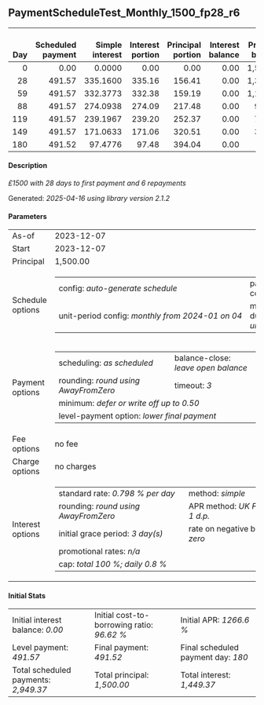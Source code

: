 <h2>PaymentScheduleTest_Monthly_1500_fp28_r6</h2>
<table>
    <thead style="vertical-align: bottom;">
        <th style="text-align: right;">Day</th>
        <th style="text-align: right;">Scheduled payment</th>
        <th style="text-align: right;">Simple interest</th>
        <th style="text-align: right;">Interest portion</th>
        <th style="text-align: right;">Principal portion</th>
        <th style="text-align: right;">Interest balance</th>
        <th style="text-align: right;">Principal balance</th>
        <th style="text-align: right;">Total simple interest</th>
        <th style="text-align: right;">Total interest</th>
        <th style="text-align: right;">Total principal</th>
    </thead>
    <tr style="text-align: right;">
        <td class="ci00">0</td>
        <td class="ci01" style="white-space: nowrap;">0.00</td>
        <td class="ci02">0.0000</td>
        <td class="ci03">0.00</td>
        <td class="ci04">0.00</td>
        <td class="ci05">0.00</td>
        <td class="ci06">1,500.00</td>
        <td class="ci07">0.0000</td>
        <td class="ci08">0.00</td>
        <td class="ci09">0.00</td>
    </tr>
    <tr style="text-align: right;">
        <td class="ci00">28</td>
        <td class="ci01" style="white-space: nowrap;">491.57</td>
        <td class="ci02">335.1600</td>
        <td class="ci03">335.16</td>
        <td class="ci04">156.41</td>
        <td class="ci05">0.00</td>
        <td class="ci06">1,343.59</td>
        <td class="ci07">335.1600</td>
        <td class="ci08">335.16</td>
        <td class="ci09">156.41</td>
    </tr>
    <tr style="text-align: right;">
        <td class="ci00">59</td>
        <td class="ci01" style="white-space: nowrap;">491.57</td>
        <td class="ci02">332.3773</td>
        <td class="ci03">332.38</td>
        <td class="ci04">159.19</td>
        <td class="ci05">0.00</td>
        <td class="ci06">1,184.40</td>
        <td class="ci07">667.5373</td>
        <td class="ci08">667.54</td>
        <td class="ci09">315.60</td>
    </tr>
    <tr style="text-align: right;">
        <td class="ci00">88</td>
        <td class="ci01" style="white-space: nowrap;">491.57</td>
        <td class="ci02">274.0938</td>
        <td class="ci03">274.09</td>
        <td class="ci04">217.48</td>
        <td class="ci05">0.00</td>
        <td class="ci06">966.92</td>
        <td class="ci07">941.6311</td>
        <td class="ci08">941.63</td>
        <td class="ci09">533.08</td>
    </tr>
    <tr style="text-align: right;">
        <td class="ci00">119</td>
        <td class="ci01" style="white-space: nowrap;">491.57</td>
        <td class="ci02">239.1967</td>
        <td class="ci03">239.20</td>
        <td class="ci04">252.37</td>
        <td class="ci05">0.00</td>
        <td class="ci06">714.55</td>
        <td class="ci07">1,180.8278</td>
        <td class="ci08">1,180.83</td>
        <td class="ci09">785.45</td>
    </tr>
    <tr style="text-align: right;">
        <td class="ci00">149</td>
        <td class="ci01" style="white-space: nowrap;">491.57</td>
        <td class="ci02">171.0633</td>
        <td class="ci03">171.06</td>
        <td class="ci04">320.51</td>
        <td class="ci05">0.00</td>
        <td class="ci06">394.04</td>
        <td class="ci07">1,351.8911</td>
        <td class="ci08">1,351.89</td>
        <td class="ci09">1,105.96</td>
    </tr>
    <tr style="text-align: right;">
        <td class="ci00">180</td>
        <td class="ci01" style="white-space: nowrap;">491.52</td>
        <td class="ci02">97.4776</td>
        <td class="ci03">97.48</td>
        <td class="ci04">394.04</td>
        <td class="ci05">0.00</td>
        <td class="ci06">0.00</td>
        <td class="ci07">1,449.3687</td>
        <td class="ci08">1,449.37</td>
        <td class="ci09">1,500.00</td>
    </tr>
</table>
<h4>Description</h4>
<p><i>£1500 with 28 days to first payment and 6 repayments</i></p>
<p>Generated: <i>2025-04-16 using library version 2.1.2</i></p>
<h4>Parameters</h4>
<table>
    <tr>
        <td>As-of</td>
        <td>2023-12-07</td>
    </tr>
    <tr>
        <td>Start</td>
        <td>2023-12-07</td>
    </tr>
    <tr>
        <td>Principal</td>
        <td>1,500.00</td>
    </tr>
    <tr>
        <td>Schedule options</td>
        <td>
            <table>
                <tr>
                    <td>config: <i>auto-generate schedule</i></td>
                    <td>payment count: <i>6</i></td>
                </tr>
                <tr>
                    <td style="white-space: nowrap;">unit-period config: <i>monthly from 2024-01 on 04</i></td>
                    <td>max duration: <i>unlimited</i></td>
                </tr>
            </table>
        </td>
    </tr>
    <tr>
        <td>Payment options</td>
        <td>
            <table>
                <tr>
                    <td>scheduling: <i>as scheduled</i></td>
                    <td>balance-close: <i>leave&nbsp;open&nbsp;balance</i></td>
                </tr>
                <tr>
                    <td>rounding: <i>round using AwayFromZero</i></td>
                    <td>timeout: <i>3</i></td>
                </tr>
                <tr>
                    <td colspan='2'>minimum: <i>defer&nbsp;or&nbsp;write&nbsp;off&nbsp;up&nbsp;to&nbsp;0.50</i></td>
                </tr>
                <tr>
                    <td colspan='2'>level-payment option: <i>lower&nbsp;final&nbsp;payment</i></td>
                </tr>
            </table>
        </td>
    </tr>
    <tr>
        <td>Fee options</td>
        <td>no fee
        </td>
    </tr>
    <tr>
        <td>Charge options</td>
        <td>no charges
        </td>
    </tr>
    <tr>
        <td>Interest options</td>
        <td>
            <table>
                <tr>
                    <td>standard rate: <i>0.798 % per day</i></td>
                    <td>method: <i>simple</i></td>
                </tr>
                <tr>
                    <td>rounding: <i>round using AwayFromZero</i></td>
                    <td>APR method: <i>UK FCA to 1 d.p.</i></td>
                </tr>
                <tr>
                    <td>initial grace period: <i>3 day(s)</i></td>
                    <td>rate on negative balance: <i>zero</i></td>
                </tr>
                <tr>
                    <td colspan="2">promotional rates: <i><i>n/a</i></i></td>
                </tr>
                <tr>
                    <td colspan="2">cap: <i>total 100 %; daily 0.8 %</td>
                </tr>
            </table>
        </td>
    </tr>
</table>
<h4>Initial Stats</h4>
<table>
    <tr>
        <td>Initial interest balance: <i>0.00</i></td>
        <td>Initial cost-to-borrowing ratio: <i>96.62 %</i></td>
        <td>Initial APR: <i>1266.6 %</i></td>
    </tr>
    <tr>
        <td>Level payment: <i>491.57</i></td>
        <td>Final payment: <i>491.52</i></td>
        <td>Final scheduled payment day: <i>180</i></td>
    </tr>
    <tr>
        <td>Total scheduled payments: <i>2,949.37</i></td>
        <td>Total principal: <i>1,500.00</i></td>
        <td>Total interest: <i>1,449.37</i></td>
    </tr>
</table>
